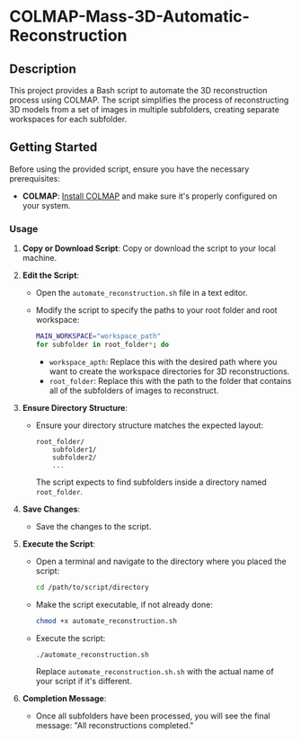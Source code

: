 # COLMAP-Mass-3D-Automatic-Reconstruction

## Description

This project provides a Bash script to automate the 3D reconstruction process using COLMAP. The script simplifies the process of reconstructing 3D models from a set of images in multiple subfolders, creating separate workspaces for each subfolder.

## Getting Started

Before using the provided script, ensure you have the necessary prerequisites:

- **COLMAP**: [Install COLMAP](https://colmap.github.io/install.html) and make sure it's properly configured on your system.

### Usage

1. **Copy or Download Script**: Copy or download the script to your local machine.

2. **Edit the Script**:
   
   - Open the `automate_reconstruction.sh` file in a text editor.
   
   - Modify the script to specify the paths to your root folder and root workspace:

     ```bash
     MAIN_WORKSPACE="workspace_path"
     for subfolder in root_folder*; do
     ```

     - `workspace_apth`: Replace this with the desired path where you want to create the workspace directories for 3D reconstructions.
     - `root_folder`: Replace this with the path to the folder that contains all of the subfolders of images to reconstruct.

3. **Ensure Directory Structure**:
   
   - Ensure your directory structure matches the expected layout:

     ```
     root_folder/
         subfolder1/
         subfolder2/
         ...
     ```

     The script expects to find subfolders inside a directory named `root_folder`.

4. **Save Changes**:
   
   - Save the changes to the script.

5. **Execute the Script**:

   - Open a terminal and navigate to the directory where you placed the script:

     ```bash
     cd /path/to/script/directory
     ```

   - Make the script executable, if not already done:

     ```bash
     chmod +x automate_reconstruction.sh
     ```

   - Execute the script:

     ```bash
     ./automate_reconstruction.sh
     ```

     Replace `automate_reconstruction.sh.sh` with the actual name of your script if it's different.

6. **Completion Message**:
   
   - Once all subfolders have been processed, you will see the final message: "All reconstructions completed."

